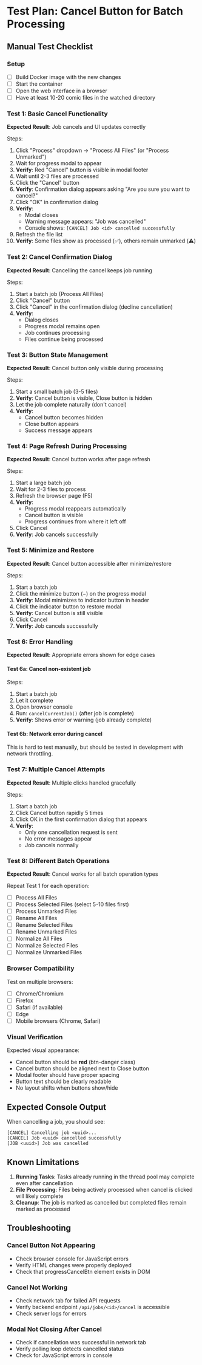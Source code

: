 # Test Plan: Cancel Button for Batch Processing

## Manual Test Checklist

### Setup
- [ ] Build Docker image with the new changes
- [ ] Start the container
- [ ] Open the web interface in a browser
- [ ] Have at least 10-20 comic files in the watched directory

### Test 1: Basic Cancel Functionality
**Expected Result**: Job cancels and UI updates correctly

Steps:
1. Click "Process" dropdown → "Process All Files" (or "Process Unmarked")
2. Wait for progress modal to appear
3. **Verify**: Red "Cancel" button is visible in modal footer
4. Wait until 2-3 files are processed
5. Click the "Cancel" button
6. **Verify**: Confirmation dialog appears asking "Are you sure you want to cancel?"
7. Click "OK" in confirmation dialog
8. **Verify**: 
   - Modal closes
   - Warning message appears: "Job was cancelled"
   - Console shows: `[CANCEL] Job <id> cancelled successfully`
9. Refresh the file list
10. **Verify**: Some files show as processed (✅), others remain unmarked (⚠️)

### Test 2: Cancel Confirmation Dialog
**Expected Result**: Cancelling the cancel keeps job running

Steps:
1. Start a batch job (Process All Files)
2. Click "Cancel" button
3. Click "Cancel" in the confirmation dialog (decline cancellation)
4. **Verify**: 
   - Dialog closes
   - Progress modal remains open
   - Job continues processing
   - Files continue being processed

### Test 3: Button State Management
**Expected Result**: Cancel button only visible during processing

Steps:
1. Start a small batch job (3-5 files)
2. **Verify**: Cancel button is visible, Close button is hidden
3. Let the job complete naturally (don't cancel)
4. **Verify**: 
   - Cancel button becomes hidden
   - Close button appears
   - Success message appears

### Test 4: Page Refresh During Processing
**Expected Result**: Cancel button works after page refresh

Steps:
1. Start a large batch job
2. Wait for 2-3 files to process
3. Refresh the browser page (F5)
4. **Verify**: 
   - Progress modal reappears automatically
   - Cancel button is visible
   - Progress continues from where it left off
5. Click Cancel
6. **Verify**: Job cancels successfully

### Test 5: Minimize and Restore
**Expected Result**: Cancel button accessible after minimize/restore

Steps:
1. Start a batch job
2. Click the minimize button (−) on the progress modal
3. **Verify**: Modal minimizes to indicator button in header
4. Click the indicator button to restore modal
5. **Verify**: Cancel button is still visible
6. Click Cancel
7. **Verify**: Job cancels successfully

### Test 6: Error Handling
**Expected Result**: Appropriate errors shown for edge cases

#### Test 6a: Cancel non-existent job
Steps:
1. Start a batch job
2. Let it complete
3. Open browser console
4. Run: `cancelCurrentJob()` (after job is complete)
5. **Verify**: Shows error or warning (job already complete)

#### Test 6b: Network error during cancel
This is hard to test manually, but should be tested in development with network throttling.

### Test 7: Multiple Cancel Attempts
**Expected Result**: Multiple clicks handled gracefully

Steps:
1. Start a batch job
2. Click Cancel button rapidly 5 times
3. Click OK in the first confirmation dialog that appears
4. **Verify**: 
   - Only one cancellation request is sent
   - No error messages appear
   - Job cancels normally

### Test 8: Different Batch Operations
**Expected Result**: Cancel works for all batch operation types

Repeat Test 1 for each operation:
- [ ] Process All Files
- [ ] Process Selected Files (select 5-10 files first)
- [ ] Process Unmarked Files
- [ ] Rename All Files
- [ ] Rename Selected Files
- [ ] Rename Unmarked Files
- [ ] Normalize All Files
- [ ] Normalize Selected Files
- [ ] Normalize Unmarked Files

### Browser Compatibility
Test on multiple browsers:
- [ ] Chrome/Chromium
- [ ] Firefox
- [ ] Safari (if available)
- [ ] Edge
- [ ] Mobile browsers (Chrome, Safari)

### Visual Verification

Expected visual appearance:
- Cancel button should be **red** (btn-danger class)
- Cancel button should be aligned next to Close button
- Modal footer should have proper spacing
- Button text should be clearly readable
- No layout shifts when buttons show/hide

## Expected Console Output

When cancelling a job, you should see:
```
[CANCEL] Cancelling job <uuid>...
[CANCEL] Job <uuid> cancelled successfully
[JOB <uuid>] Job was cancelled
```

## Known Limitations

1. **Running Tasks**: Tasks already running in the thread pool may complete even after cancellation
2. **File Processing**: Files being actively processed when cancel is clicked will likely complete
3. **Cleanup**: The job is marked as cancelled but completed files remain marked as processed

## Troubleshooting

### Cancel Button Not Appearing
- Check browser console for JavaScript errors
- Verify HTML changes were properly deployed
- Check that progressCancelBtn element exists in DOM

### Cancel Not Working
- Check network tab for failed API requests
- Verify backend endpoint `/api/jobs/<id>/cancel` is accessible
- Check server logs for errors

### Modal Not Closing After Cancel
- Check if cancellation was successful in network tab
- Verify polling loop detects cancelled status
- Check for JavaScript errors in console
